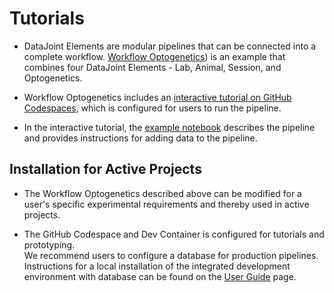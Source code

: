 # Tutorials

+ DataJoint Elements are modular pipelines that can be connected into a complete workflow.  [Workflow Optogenetics](https://github.com/datajoint/workflow-optogenetics)) is an example that combines four DataJoint Elements - Lab, Animal, Session, and Optogenetics.

+ Workflow Optogenetics includes an [interactive tutorial on GitHub Codespaces](https://github.com/datajoint/workflow-optogenetics#interactive-tutorial), which is configured for users to run the pipeline.

+ In the interactive tutorial, the [example notebook](https://github.com/datajoint/workflow-optogenetics/tree/main/notebooks.tutorial.ipynb) describes the pipeline and provides instructions for adding data to the pipeline.

## Installation for Active Projects

+ The Workflow Optogenetics described above can be modified for a user's specific experimental requirements and thereby used in active projects.  

+ The GitHub Codespace and Dev Container is configured for tutorials and prototyping.  
We recommend users to configure a database for production pipelines.  Instructions for a local installation of the integrated development environment with database can be found on the [User Guide](https://datajoint.com/docs/elements/user-guide/) page.
